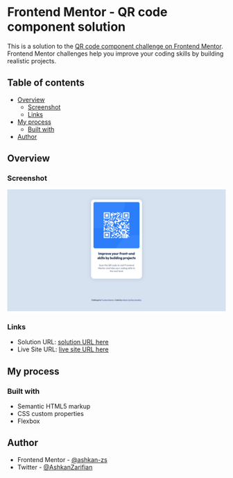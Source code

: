 # Frontend Mentor - QR code component solution

This is a solution to the [QR code component challenge on Frontend Mentor](https://www.frontendmentor.io/challenges/qr-code-component-iux_sIO_H). Frontend Mentor challenges help you improve your coding skills by building realistic projects.

## Table of contents

- [Overview](#overview)
  - [Screenshot](#screenshot)
  - [Links](#links)
- [My process](#my-process)
  - [Built with](#built-with)
- [Author](#author)

## Overview

### Screenshot

![](./Screenshot.png)

### Links

- Solution URL: [solution URL here](https://www.frontendmentor.io/solutions/qr-code-component-I33b-TnG5)
- Live Site URL: [live site URL here](https://qrcodecomponent-ashkan.netlify.app/)

## My process

### Built with

- Semantic HTML5 markup
- CSS custom properties
- Flexbox

## Author

- Frontend Mentor - [@ashkan-zs](https://www.frontendmentor.io/profile/ashkan-zs)
- Twitter - [@AshkanZarifian](https://www.twitter.com/AshkanZarifian)
